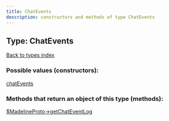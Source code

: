 ```yaml
---
title: ChatEvents
description: constructors and methods of type ChatEvents
---
```

## Type: ChatEvents  
[Back to types index](index.md)



### Possible values (constructors):

[chatEvents](../constructors/chatEvents.md)  



### Methods that return an object of this type (methods):

[$MadelineProto->getChatEventLog](../methods/getChatEventLog.md)  



